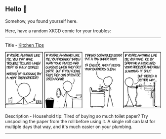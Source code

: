 ## Hello 👀

Somehow, you found yourself here.

Here, have a random XKCD comic for your troubles:

-----------------------------------

Title - [Kitchen Tips](https://xkcd.com/1567)

![Kitchen Tips](./random_comic.png)

Description - Household tip: Tired of buying so much toilet paper? Try unspooling the paper from the roll before using it. A single roll can last for multiple days that way, and it's much easier on your plumbing.

-----------------------------------